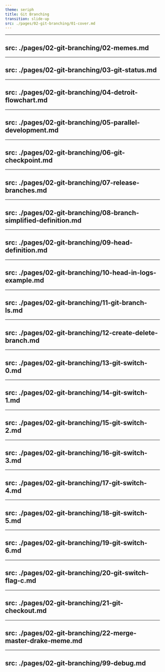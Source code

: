 ```yaml
---
theme: seriph
title: Git Branching
transition: slide-up
src: ./pages/02-git-branching/01-cover.md
---
```


---
src: ./pages/02-git-branching/02-memes.md
---

---
src: ./pages/02-git-branching/03-git-status.md
---

---
src: ./pages/02-git-branching/04-detroit-flowchart.md
---

---
src: ./pages/02-git-branching/05-parallel-development.md
---

---
src: ./pages/02-git-branching/06-git-checkpoint.md
---

---
src: ./pages/02-git-branching/07-release-branches.md
---

---
src: ./pages/02-git-branching/08-branch-simplified-definition.md
---

---
src: ./pages/02-git-branching/09-head-definition.md
---

---
src: ./pages/02-git-branching/10-head-in-logs-example.md
---

---
src: ./pages/02-git-branching/11-git-branch-ls.md
---

---
src: ./pages/02-git-branching/12-create-delete-branch.md
---

---
src: ./pages/02-git-branching/13-git-switch-0.md
---

---
src: ./pages/02-git-branching/14-git-switch-1.md
---

---
src: ./pages/02-git-branching/15-git-switch-2.md
---

---
src: ./pages/02-git-branching/16-git-switch-3.md
---

---
src: ./pages/02-git-branching/17-git-switch-4.md
---

---
src: ./pages/02-git-branching/18-git-switch-5.md
---

---
src: ./pages/02-git-branching/19-git-switch-6.md
---

---
src: ./pages/02-git-branching/20-git-switch-flag-c.md
---

---
src: ./pages/02-git-branching/21-git-checkout.md
---

---
src: ./pages/02-git-branching/22-merge-master-drake-meme.md
---

---
src: ./pages/02-git-branching/99-debug.md
---
